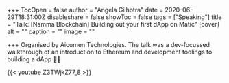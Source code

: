 +++
TocOpen = false
author = "Angela Gilhotra"
date = 2020-06-29T18:31:00Z
disableshare = false
showToc = false
tags = ["Speaking"]
title = "Talk: [Namma Blockchain] Building out your first dApp on Matic"
[cover]
alt = ""
caption = ""
image = ""

+++
Organised by Aicumen Technologies. The talk was a dev-focussed walkthrough of an introduction to Ethereum and development toolings to building a dApp 👼🏼

{{< youtube Z3TWjkZ77_8 >}}
